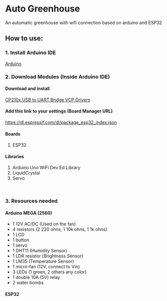 # Auto Greenhouse
An automatic greenhouse with wifi connection based on arduino and ESP32

## How to use:

### 1. Install Arduino IDE
[Arduino](https://www.arduino.cc/en/software)
<br>

### 2. Download Modules (Inside Arduino IDE)

#### Download and install
[CP210x USB to UART Bridge VCP Drivers](https://www.silabs.com/developer-tools/usb-to-uart-bridge-vcp-drivers)

#### Add this link to your settings (Board Manager URL)
https://dl.espressif.com/dl/package_esp32_index.json

#### Boards
<ol>
  <li>ESP32</li>
</ol>

#### Libraries
<ol>
  <li>Arduino Uno WiFi Dev Ed Library</li>
  <li>LiquidCrystal</li>
  <li>Servo</li>
</ol> 
<br>

### 3. Resources needed

#### Arduino MEGA (2560)
<ul>
  <li>1 12V AC/DC (Used on the fan)</li>
  <li>4 resistors (2 220 ohns, 1 10k ohns, 1 1k ohns)</li>
  <li>1 LCD</li>
  <li>1 button</li>
  <li>1 servo</li>
  <li>1 DHT11 (Humidity Sensor)</li>
  <li>1 LDR resistor (Brightness Sensor)</li>
  <li>1 LM35 (Temperature Sensor)</li>
  <li>1 micro-fan (12V, connect to Vin)</li>
  <li>3 LEDs (1 green, 2 others any color)</li>
  <li>1 double 10A (5V) relay</li>
  <li>2 water bombs</li>
</ul>

#### ESP32

<br>
